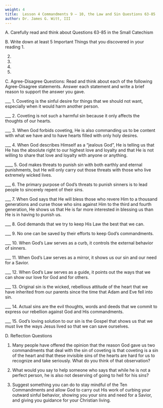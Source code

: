 ```yaml
---
weight: 4
title:  Lesson 4 Commandments 9 – 10, the Law and Sin Questions 63-85
author: Dr. James G. Witt, III
---
```

A. Carefully read and think about Questions 63-85 in the Small Catechism

B. Write down at least 5 Important Things that you discovered in your reading
1.

2.

3.

4.
 
5.


C. Agree-Disagree Questions: Read and think about each of the following Agree-Disagree statements.  Answer each statement and write a brief reason to support the answer you gave.

___ 1. Coveting is the sinful desire for things that we should not want, especially when it would harm another person.


___ 2. Coveting is not such a harmful sin because it only affects the thoughts of our hearts.


___ 3. When God forbids coveting, He is also commanding us to be content with what we have and to have hearts filled with only holy desires.


___ 4. When God describes Himself as a “jealous God”, He is telling us that He has the absolute right to our highest love and loyalty and that He is not willing to share that love and loyalty with anyone or anything.


____ 5. God makes threats to punish sin with both earthly and eternal punishments, but He will only carry out those threats with those who live extremely wicked lives.


___ 6. The primary purpose of God’s threats to punish sinners is to lead people to sincerely repent of their sins.


___ 7. When God says that He will bless those who revere Him to a thousand generations and curse those who sins against Him to the third and fourth generation, He shows us that He is far more interested in blessing us than  He is in having to punish us.


___ 8. God demands that we try to keep His Law the best that we can.


___ 9. No one can be saved by their efforts to keep God’s commandments.


___ 10. When God’s Law serves as a curb, it controls the external behavior of sinners.


___ 11. When God’s Law serves as a mirror, it shows us our sin and our need for a Savior.


___ 12. When God’s Law serves as a guide, it points out the ways that we can show our love for God and for others.


___ 13. Original sin is the wicked, rebellious attitude of the heart that we have inherited from our parents since the time that Adam and Eve fell into sin.


___ 14. Actual sins are the evil thoughts, words and deeds that we commit to express our rebellion against God and His commandments.


___ 15. God’s loving solution to our sin is the Gospel that shows us that we must live the ways Jesus lived so that we can save ourselves.


D. Reflection Questions

1. Many people have offered the opinion that the reason God gave us two commandments that deal with the sin of coveting is that coveting is a sin of the heart and that these invisible sins of the hearts are hard for us to recognize and take seriously.  What do you think of that observation?



2. What would you say to help someone who says that while he is not a perfect person, he is also not deserving of going to hell for his sins?



3. Suggest something you can do to stay mindful of the Ten Commandments and allow God to carry out His work of curbing your outward sinful behavior, showing you your sins and need for a Savior, and giving you guidance for your Christian living.




